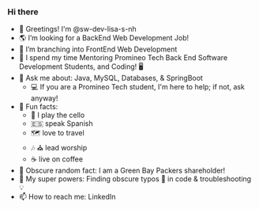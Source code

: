 ### Hi there 

- 👋 Greetings! I'm @sw-dev-lisa-s-nh 
- 🌎 I’m looking for a BackEnd Web Development Job!  
- 🌳 I’m branching into FrontEnd Web Development
- 🏫 I spend my time Mentoring Promineo Tech Back End Software Development Students, and Coding! 🖥️
- 💬 Ask me about:  Java, MySQL, Databases, & SpringBoot  
    - 💻  If you are a Promineo Tech student, I'm here to help; if not, ask anyway!
- 🎹 Fun facts: 
    - 🎵 I play the cello
    - :es: speak Spanish  
    - 🗺️ love to travel          
    - 🎶 ⛪ lead worship 
    - :coffee: live on coffee  
- 🏈 Obscure random fact:  I am a Green Bay Packers shareholder!
- 🌟 My super powers:  Finding obscure typos 👀 in code & troubleshooting 💡
- 📫 How to reach me:  LinkedIn
